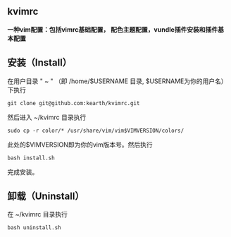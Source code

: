 ## kvimrc

**一种vim配置：包括vimrc基础配置， 配色主题配置，vundle插件安装和插件基本配置**

## 安装（Install）

在用户目录 " ~ " （即 /home/$USERNAME 目录, $USERNAME为你的用户名）下执行
```
git clone git@github.com:kearth/kvimrc.git
```
然后进入 ~/kvimrc 目录执行
```
sudo cp -r color/* /usr/share/vim/vim$VIMVERSION/colors/
```
此处的$VIMVERSION即为你的vim版本号。然后执行
```
bash install.sh
```
完成安装。

## 卸载（Uninstall）

在 ~/kvimrc 目录执行
```
bash uninstall.sh
```
